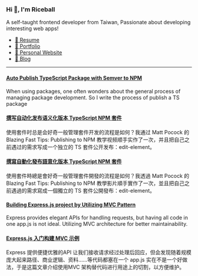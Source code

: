 <h3 >Hi 👋, I'm Riceball</h3>
<p>A self-taught frontend developer from Taiwan, Passionate about developing interesting web apps!</p>

- [📜 Resume](https://weweweb.pages.dev/en/resume/)
- [💼 Portfolio](https://weweweb.pages.dev/en/work/)
- [🏡 Personal Website](https://weweweb.pages.dev/en/)
- [📝 Blog](https://www.webdong.dev/en/)
---

<!--START_SECTION:feed-->
#### [Auto Publish TypeScript Package with Semver to NPM](https:&#x2F;&#x2F;www.webdong.dev&#x2F;en&#x2F;post&#x2F;auto-publish-typescript-package-with-semver-to-npm&#x2F;) 
When using packages, one often wonders about the general process of managing package development. So I write the process of publish a TS package
#### [撰写自动化发布语义化版本 TypeScript NPM 套件](https:&#x2F;&#x2F;www.webdong.dev&#x2F;zh-cn&#x2F;post&#x2F;auto-publish-typescript-package-with-semver-to-npm&#x2F;) 
使用套件时总是会好奇一般管理套件开发的流程是如何？我通过 Matt Pocock 的 Blazing Fast Tips: Publishing to NPM 教学视频顺手实作了一次，并且把自己之前遇过的需求写成一个独立的 TS 套件公开发布：edit-element。
#### [撰寫自動化發布語意化版本 TypeScript NPM 套件](https:&#x2F;&#x2F;www.webdong.dev&#x2F;zh-tw&#x2F;post&#x2F;auto-publish-typescript-package-with-semver-to-npm&#x2F;) 
使用套件時總是會好奇一般管理套件開發的流程是如何？我透過 Matt Pocock 的 Blazing Fast Tips: Publishing to NPM 教學影片順手實作了一次，並且把自己之前遇過的需求寫成一個獨立的 TS 套件公開發布：edit-element。
#### [Building Express.js project by Utilizing MVC Pattern](https:&#x2F;&#x2F;www.webdong.dev&#x2F;en&#x2F;post&#x2F;express-mvc&#x2F;) 
Express provides elegant APIs for handling requests, but having all code in one app.js is not ideal. Utilizing MVC architecture for better maintainability.
#### [Express.js 入门构建 MVC 示例](https:&#x2F;&#x2F;www.webdong.dev&#x2F;zh-cn&#x2F;post&#x2F;express-mvc&#x2F;) 
Express 提供便捷优雅的API 让我们接收请求经过处理后回应，但会发现随着规模庞大起来路径、商业逻辑、资料……等代码都塞在一个 app.js 实在不是一个好做法，于是这篇文章介绍使用MVC 架构替代码进行用途上的切割，以方便维护。
<!--END_SECTION:feed-->

